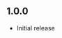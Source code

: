 <!-- https://developers.home-assistant.io/docs/add-ons/presentation#keeping-a-changelog -->

## 1.0.0

- Initial release
